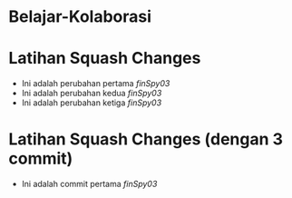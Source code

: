 # Belajar-Kolaborasi

# Latihan Squash Changes
* Ini adalah perubahan pertama *finSpy03*
* Ini adalah perubahan kedua *finSpy03*
* Ini adalah perubahan ketiga *finSpy03*

# Latihan Squash Changes (dengan 3 commit)
* Ini adalah commit pertama *finSpy03*
